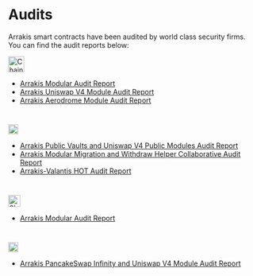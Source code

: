 # Audits

Arrakis smart contracts have been audited by world class security firms. You can find the audit reports below:

<p align="left">
<img src="../../../img/chainsecurity.svg" alt="Chainsecurity" height="32" class="img-svg"/>
</p>

- [Arrakis Modular Audit Report](https://github.com/ArrakisFinance/arrakis-modular/blob/main/audit/ChainSecurity_Spacing_Guild_Arrakis_Modular_audit.pdf)
- [Arrakis Uniswap V4 Module Audit Report](https://github.com/ArrakisFinance/arrakis-modular/blob/main/audit/ChainSecurity_Arrakis_Finance_Uniswap_V4_Module_audit.pdf)
- [Arrakis Aerodrome Module Audit Report](https://github.com/ArrakisFinance/arrakis-modular/blob/main/audit/ChainSecurity_Arrakis_Finance_Aerodrome_Module_audit.pdf)

<p align="left" style="margin-top:40px;">
<img src="../../../img/sherlock.svg" alt="Sherlock" height="20" class="img-svg"/>
</p>

- [Arrakis Public Vaults and Uniswap V4 Public Modules Audit Report](https://github.com/ArrakisFinance/arrakis-modular/blob/main/audit/2025_07_21_Final_Arrakis_Collaborative_Audit_Report_1753099802.pdf)
- [Arrakis Modular Migration and Withdraw Helper Collaborative Audit Report](https://github.com/ArrakisFinance/arrakis-modular/blob/main/audit/2025.03.14%20-%20Final%20-%20Arrakis%20Collaborative%20Audit%20Report%201741963117.pdf)
- [Arrakis-Valantis HOT Audit Report](https://github.com/ArrakisFinance/arrakis-modular/blob/main/audit/Arrakis_Valantis_SOT_Audit_Audit_Report.pdf)

<p align="left" style="margin-top:40px;">
<img src="../../../img/watchpug.svg" alt="Sherlock" height="24" class="img-svg"/>
</p>

- [Arrakis Modular Audit Report](https://github.com/ArrakisFinance/arrakis-modular/blob/main/audit/Arrakis_Modular_Audit_Report_by_WatchPug.pdf)

<p align="left" style="margin-top:40px;">
<img src="../../../img/enigma.svg" alt="Enigma Dark" height="20" class="img-svg"/>
</p>

- [Arrakis PancakeSwap Infinity and Uniswap V4 Module Audit Report](https://github.com/ArrakisFinance/arrakis-modular/blob/main/audit/2025-04_Security%20Review_Arrakis_Finance_Arrakis_Modular_PancakeSwap_V4_%26_%20Uniswap_V4_Modules.pdf)
